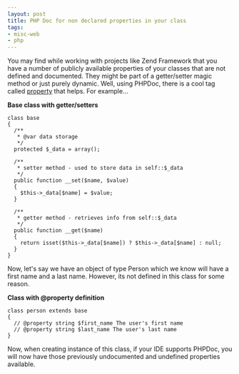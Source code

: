 ```yaml
---
layout: post
title: PHP Doc for non declared properties in your class
tags:
- misc-web
- php
---
```

You may find while working with projects like Zend Framework that you have a number of publicly available properties of your classes that are not defined and documented.  They might be part of a getter/setter magic method or just purely dynamic.  Well, using PHPDoc, there is a cool tag called [property](http://manual.phpdoc.org/HTMLSmartyConverter/PHP/phpDocumentor/tutorial_tags.property.pkg.html) that helps.  For example...

**Base class with getter/setters**

```php?start_inline=1
class base
{
  /**
   * @var data storage
   */
  protected $_data = array();
    
  /**
   * setter method - used to store data in self::$_data
   */
  public function __set($name, $value)
  { 
    $this->_data[$name] = $value;
  }
    
  /**
   * getter method - retrieves info from self::$_data
   */
  public function __get($name)
  {
    return isset($this->_data[$name]) ? $this->_data[$name] : null;
  }
}
```

Now, let's say we have an object of type Person which we know will have a first name and a last name.  However, its not defined in this class for some reason.

**Class with @property definition**

```php?start_inline=1
class person extends base
{
  // @property string $first_name The user's first name
  // @property string $last_name The user's last name
}
```

Now, when creating instance of this class, if your IDE supports PHPDoc, you will now have those previously undocumented and undefined properties available.
